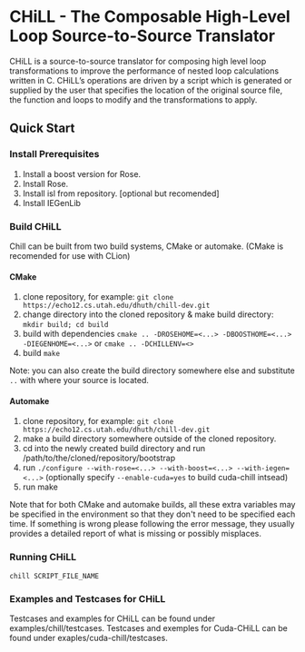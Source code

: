 # CHiLL - The Composable High-Level Loop Source-to-Source Translator

CHiLL is a source-to-source translator for composing high level loop transformations to improve the performance of nested loop calculations written in C. CHiLL’s operations are driven by a script which is generated or supplied by the user that specifies the location of the original source file, the function and loops to modify and the transformations to apply.

## Quick Start

### Install Prerequisites

1. Install a boost version for Rose.
2. Install Rose.
3. Install isl from repository. [optional but recomended]
4. Install IEGenLib

### Build CHiLL

Chill can be built from two build systems, CMake or automake. (CMake is recomended for use with CLion)

#### CMake

1. clone repository, for example: `git clone https://echo12.cs.utah.edu/dhuth/chill-dev.git`
2. change directory into the cloned repository & make build directory: `mkdir build; cd build`
3. build with dependencies `cmake .. -DROSEHOME=<...> -DBOOSTHOME=<...> -DIEGENHOME=<...>` or `cmake .. -DCHILLENV=<>`
4. build `make`

Note: you can also create the build directory somewhere else and substitute `..` with where your source is located.

#### Automake

1. clone repository, for example: `git clone https://echo12.cs.utah.edu/dhuth/chill-dev.git`
2. make a build directory somewhere outside of the cloned repository.
3. cd into the newly created build directory and run /path/to/the/cloned/repository/bootstrap
4. run `./configure --with-rose=<...> --with-boost=<...> --with-iegen=<...>` (optionally specify `--enable-cuda=yes` to build cuda-chill intsead)
5. run make

Note that for both CMake and automake builds, all these extra variables may be specified in the environment so that they don't need to be specified each time. If something is wrong please following the error message, they usually provides a detailed report of what is missing or possibly misplaces.

### Running CHiLL

`chill SCRIPT_FILE_NAME`

### Examples and Testcases for CHiLL

Testcases and examples for CHiLL can be found under examples/chill/testcases. Testcases and exemples for Cuda-CHiLL can be found under exaples/cuda-chill/testcases.


